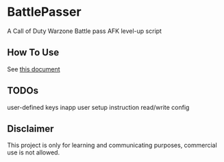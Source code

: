 # BattlePasser
A Call of Duty Warzone Battle pass AFK level-up script

## How To Use
See [this document](说明.txt)

## TODOs
user-defined keys
inapp user setup instruction
read/write config

## Disclaimer
This project is only for learning and communicating purposes, commercial use is not allowed.
